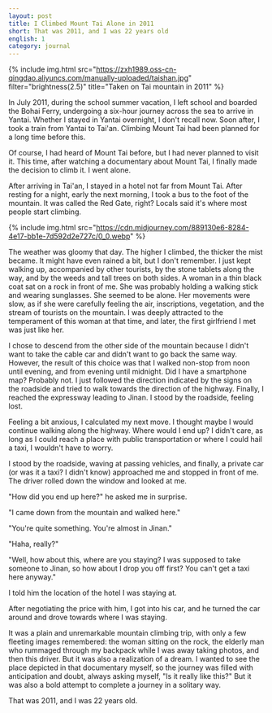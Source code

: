 ```yaml
---
layout: post
title: I Climbed Mount Tai Alone in 2011
short: That was 2011, and I was 22 years old
english: 1
category: journal
---
```


{% include img.html src="https://zxh1989.oss-cn-qingdao.aliyuncs.com/manually-uploaded/taishan.jpg" filter="brightness(2.5)" title="Taken on Tai mountain in 2011" %}

In July 2011, during the school summer vacation, I left school and boarded the Bohai Ferry, undergoing a six-hour journey across the sea to arrive in Yantai. Whether I stayed in Yantai overnight, I don't recall now. Soon after, I took a train from Yantai to Tai'an. Climbing Mount Tai had been planned for a long time before this.

Of course, I had heard of Mount Tai before, but I had never planned to visit it. This time, after watching a documentary about Mount Tai, I finally made the decision to climb it. I went alone.

After arriving in Tai'an, I stayed in a hotel not far from Mount Tai. After resting for a night, early the next morning, I took a bus to the foot of the mountain. It was called the Red Gate, right? Locals said it's where most people start climbing.

{% include img.html src="https://cdn.midjourney.com/889130e6-8284-4e17-bb1e-7d592d2e727c/0_0.webp" %}

The weather was gloomy that day. The higher I climbed, the thicker the mist became. It might have even rained a bit, but I don't remember. I just kept walking up, accompanied by other tourists, by the stone tablets along the way, and by the weeds and tall trees on both sides. A woman in a thin black coat sat on a rock in front of me. She was probably holding a walking stick and wearing sunglasses. She seemed to be alone. Her movements were slow, as if she were carefully feeling the air, inscriptions, vegetation, and the stream of tourists on the mountain. I was deeply attracted to the temperament of this woman at that time, and later, the first girlfriend I met was just like her.

I chose to descend from the other side of the mountain because I didn't want to take the cable car and didn't want to go back the same way. However, the result of this choice was that I walked non-stop from noon until evening, and from evening until midnight. Did I have a smartphone map? Probably not. I just followed the direction indicated by the signs on the roadside and tried to walk towards the direction of the highway. Finally, I reached the expressway leading to Jinan. I stood by the roadside, feeling lost.

Feeling a bit anxious, I calculated my next move. I thought maybe I would continue walking along the highway. Where would I end up? I didn't care, as long as I could reach a place with public transportation or where I could hail a taxi, I wouldn't have to worry.

I stood by the roadside, waving at passing vehicles, and finally, a private car (or was it a taxi? I didn't know) approached me and stopped in front of me. The driver rolled down the window and looked at me.

"How did you end up here?" he asked me in surprise.

"I came down from the mountain and walked here."

"You're quite something. You're almost in Jinan."

"Haha, really?"

"Well, how about this, where are you staying? I was supposed to take someone to Jinan, so how about I drop you off first? You can't get a taxi here anyway."

I told him the location of the hotel I was staying at.

After negotiating the price with him, I got into his car, and he turned the car around and drove towards where I was staying.

It was a plain and unremarkable mountain climbing trip, with only a few fleeting images remembered: the woman sitting on the rock, the elderly man who rummaged through my backpack while I was away taking photos, and then this driver. But it was also a realization of a dream. I wanted to see the place depicted in that documentary myself, so the journey was filled with anticipation and doubt, always asking myself, "Is it really like this?" But it was also a bold attempt to complete a journey in a solitary way.

That was 2011, and I was 22 years old.
